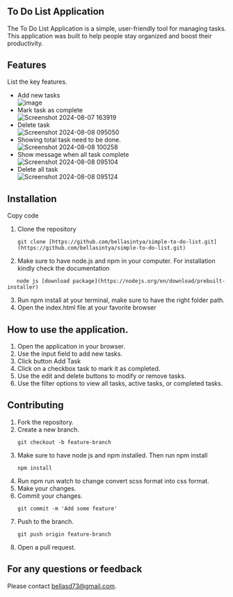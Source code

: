 # <h2>To Do List Application</h2>
<p>The To Do List Application is a simple, user-friendly tool for managing tasks. <br/>
This application was built to help people stay organized and boost their productivity.</p>


## Features
List the key features.
- Add new tasks
  <br/>
![image](https://github.com/user-attachments/assets/d8eed895-85bd-4101-a5ce-fa616cf42feb)
  <br/>
- Mark task as complete
  <br/>
![Screenshot 2024-08-07 163919](https://github.com/user-attachments/assets/53b09347-adc0-45dc-a695-797d2974acde)
  <br/>
- Delete task
  <br/>
![Screenshot 2024-08-08 095050](https://github.com/user-attachments/assets/1620f138-5ab4-447e-85ef-10e402120ed0)
  <br/>
- Showing total task need to be done.
  <br/>
![Screenshot 2024-08-08 100258](https://github.com/user-attachments/assets/90d80154-d855-4a2e-8e3c-6cb279bc9c40)
  <br/>
- Show message when all task complete
  <br/>
![Screenshot 2024-08-08 095104](https://github.com/user-attachments/assets/6c2a6aad-869c-4c23-801b-85eca06b2e1e)
  <br/>
- Delete all task
  <br/>
![Screenshot 2024-08-08 095124](https://github.com/user-attachments/assets/1c5adebb-8568-42b2-8499-5b8d9f058c69)
  <br/>

## Installation

Copy code
1. Clone the repository
    ```
    git clone [https://github.com/bellasintya/simple-to-do-list.git](https://github.com/bellasintya/simple-to-do-list.git)
    ```

2. Make sure to have node.js and npm in your computer. For installation kindly check the documentation  
 ```
    node js [download package](https://nodejs.org/en/download/prebuilt-installer)
 ```
3. Run npm install at your terminal, make sure to have the right folder path.
4. Open the index.html file at your favorite browser


## How to use the application.

1. Open the application in your browser.
3. Use the input field to add new tasks.
4. Click button Add Task
5. Click on a checkbox task to mark  it as completed.
6. Use the edit and delete buttons to modify or remove tasks.
7. Use the filter options to view all tasks, active tasks, or completed tasks.

   
## Contributing
1. Fork the repository.
2. Create a new branch.
    ```
    git checkout -b feature-branch
    ```
3. Make sure to have node js and npm installed. Then run npm install
    ```
    npm install
    ```
4. Run npm run watch to change convert scss format into css format.
5. Make your changes.
6. Commit your changes.
    ```
    git commit -m 'Add some feature'
    ```
7. Push to the branch.
    ```
    git push origin feature-branch
    ```
8. Open a pull request.

## For any questions or feedback
Please contact [bellasd73@gmail.com](mailto:bellasd73@gmail.com).
